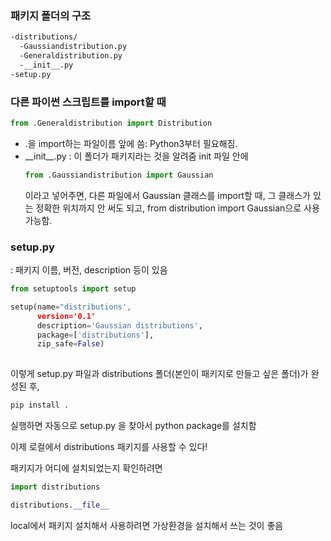 ### 패키지 폴더의 구조
```bash
-distributions/
  -Gaussiandistribution.py
  -Generaldistribution.py
  -__init__.py
-setup.py
```

### 다른 파이썬 스크립트를 import할 때
```python
from .Generaldistribution import Distribution
```
* .을 import하는 파일이름 앞에 씀: Python3부터 필요해짐.
* \_\_init__.py : 이 폴더가 패키지라는 것을 알려줌
  init 파일 안에 
  ```python
  from .Gaussiandistribution import Gaussian
  ```
  이라고 넣어주면, 다른 파일에서 Gaussian 클래스를 import할 때, 그 클래스가 있는 정확한 위치까지 안 써도 되고, from distribution import Gaussian으로 사용 가능함.
  
### setup.py 
: 패키지 이름, 버전, description 등이 있음
```python
from setuptools import setup

setup(name="distributions',
      version='0.1'
      description='Gaussian distributions',
      package=['distributions'],
      zip_safe=False)
      
```

이렇게 setup.py 파일과 distributions 폴더(본인이 패키지로 만들고 싶은 폴더)가 완성된 후, 
```python
pip install .
```
실행하면 자동으로 setup.py 을 찾아서 python package를 설치함

이제 로컬에서 distributions 패키지를 사용할 수 있다!

패키지가 어디에 설치되었는지 확인하려면
```python
import distributions

distributions.__file__
```

local에서 패키지 설치해서 사용하려면 가상환경을 설치해서 쓰는 것이 좋음
